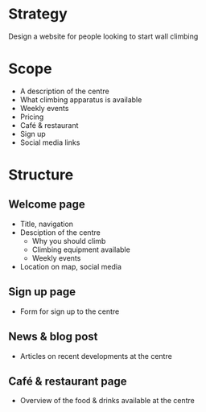 # Strategy

Design a website for people looking to start wall climbing

# Scope

* A description of the centre
* What climbing apparatus is available
* Weekly events
* Pricing
* Café & restaurant
* Sign up
* Social media links

# Structure

## Welcome page

* Title, navigation
* Desciption of the centre
  * Why you should climb
  * Climbing equipment available
  * Weekly events
* Location on map, social media

## Sign up page

* Form for sign up to the centre

## News & blog post

* Articles on recent developments at the centre

## Café & restaurant page

* Overview of the food & drinks available at the centre
